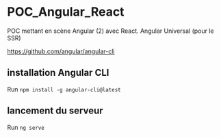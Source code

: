 # POC_Angular_React

POC mettant en scène Angular (2) avec React.
Angular Universal (pour le SSR)

https://github.com/angular/angular-cli

## installation Angular CLI
Run `npm install -g angular-cli@latest`

## lancement du serveur
Run `ng serve`
